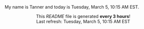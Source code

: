 My name is Tanner and today is Tuesday, March 5, 10:15 AM EST.

<p align="center">This <i>README</i> file is generated <b>every 3 hours</b>!</br>Last refresh: Tuesday, March 5, 10:15 AM EST<br /></p>
